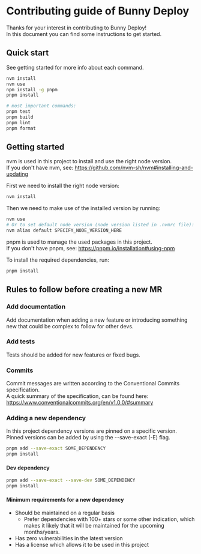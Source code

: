 # Contributing guide of Bunny Deploy

Thanks for your interest in contributing to Bunny Deploy! \
In this document you can find some instructions to get started.

## Quick start

See getting started for more info about each command.

```bash
nvm install
nvm use
npm install -g pnpm
pnpm install

# most important commands:
pnpm test
pnpm build
pnpm lint
pnpm format
```

## Getting started

nvm is used in this project to install and use the right node version. \
If you don't have nvm, see: <https://github.com/nvm-sh/nvm#installing-and-updating>

First we need to install the right node version:

```bash
nvm install
```

Then we need to make use of the installed version by running:

```bash
nvm use
# Or to set default node version (node version listed in .nvmrc file):
nvm alias default SPECIFY_NODE_VERSION_HERE
```

pnpm is used to manage the used packages in this project. \
If you don't have pnpm, see: <https://pnpm.io/installation#using-npm>

To install the required dependencies, run:

```bash
pnpm install
```

## Rules to follow before creating a new MR

### Add documentation

Add documentation when adding a new feature or introducing something new that could be complex to follow for other devs.

### Add tests

Tests should be added for new features or fixed bugs.

### Commits

Commit messages are written according to the Conventional Commits specification. \
A quick summary of the specification, can be found here: <https://www.conventionalcommits.org/en/v1.0.0/#summary>

### Adding a new dependency

In this project dependency versions are pinned on a specific version. \
Pinned versions can be added by using the --save-exact (-E) flag.

```bash
pnpm add --save-exact SOME_DEPENDENCY
pnpm install
```

#### Dev dependency

```bash
pnpm add --save-exact --save-dev SOME_DEPENDENCY
pnpm install
```

#### Minimum requirements for a new dependency

- Should be maintained on a regular basis
  - Prefer dependencies with 100+ stars or some other indication, which makes it likely that it will be maintained for the upcoming months/years.
- Has zero vulnerabilities in the latest version
- Has a license which allows it to be used in this project
